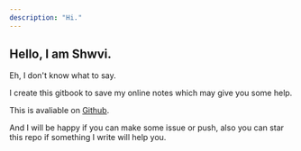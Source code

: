 ```yaml
---
description: "Hi."
---
```


## Hello, I am Shwvi.

Eh, I don't know what to say.

I create this gitbook to save my online notes which may give you some help.

This is avaliable on [Github](https://github.com/Shwvi/Notes-gitbook/tree/master).

And I will be happy if you can make some issue or push, also you can star this repo if something I write will help you.

